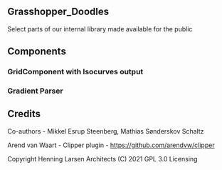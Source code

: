 ## Grasshopper_Doodles
Select parts of our internal library made available for the public

## Components
### GridComponent with Isocurves output
### Gradient Parser




## Credits
Co-authors - Mikkel Esrup Steenberg, Mathias Sønderskov Schaltz

Arend van Waart - Clipper plugin - https://github.com/arendvw/clipper


Copyright Henning Larsen Architects (C) 2021
GPL 3.0 Licensing
